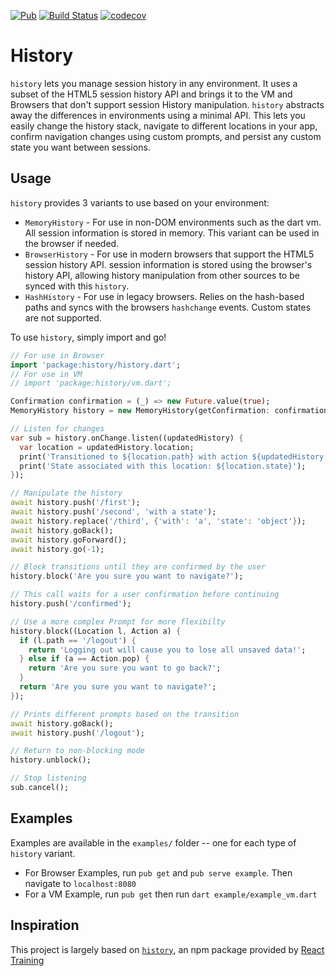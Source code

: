 [![Pub](https://img.shields.io/pub/v/history.svg)](https://github.com/pr1sm/history_dart)
[![Build Status](https://travis-ci.com/pr1sm/history_dart.svg?branch=master)](https://travis-ci.com/pr1sm/history_dart)
[![codecov](https://codecov.io/gh/pr1sm/history_dart/branch/master/graph/badge.svg)](https://codecov.io/gh/pr1sm/history_dart)

# History

`history` lets you manage session history in any environment. It uses a subset of the HTML5 session history API and brings it to the VM and Browsers that don't support session History manipulation. `history` abstracts away the differences in environments using a minimal API. This lets you easily change the history stack, navigate to different locations in your app, confirm navigation changes using custom prompts, and persist any custom state you want between sessions. 

## Usage

`history` provides 3 variants to use based on your environment:

- `MemoryHistory` - For use in non-DOM environments such as the dart vm. All session information is stored in memory. This variant can be used in the browser if needed.
- `BrowserHistory` - For use in modern browsers that support the HTML5 session history API. session information is stored using the browser's history API, allowing history manipulation from other sources to be synced with this `history`.
- `HashHistory` - For use in legacy browsers. Relies on the hash-based paths and syncs with the browsers `hashchange` events. Custom states are not supported.

To use `history`, simply import and go!
```dart
// For use in Browser
import 'package:history/history.dart';
// For use in VM
// import 'package:history/vm.dart'; 

Confirmation confirmation = (_) => new Future.value(true);
MemoryHistory history = new MemoryHistory(getConfirmation: confirmation);

// Listen for changes
var sub = history.onChange.listen((updatedHistory) {
  var location = updatedHistory.location;
  print('Transitioned to ${location.path} with action ${updatedHistory.action}!');
  print('State associated with this location: ${location.state}');
});

// Manipulate the history
await history.push('/first');
await history.push('/second', 'with a state');
await history.replace('/third', {'with': 'a', 'state': 'object'});
await history.goBack();
await history.goForward();
await history.go(-1);

// Block transitions until they are confirmed by the user
history.block('Are you sure you want to navigate?');

// This call waits for a user confirmation before continuing
history.push('/confirmed');

// Use a more complex Prompt for more flexibilty
history.block((Location l, Action a) {
  if (l.path == '/logout') {
    return 'Logging out will cause you to lose all unsaved data!';
  } else if (a == Action.pop) {
    return 'Are you sure you want to go back?';
  }
  return 'Are you sure you want to navigate?';
});

// Prints different prompts based on the transition
await history.goBack();
await history.push('/logout');

// Return to non-blocking mode
history.unblock();

// Stop listening
sub.cancel();
```

## Examples
Examples are available in the `examples/` folder -- one for each type of `history` variant.
- For Browser Examples, run `pub get` and `pub serve example`. Then navigate to `localhost:8080`
- For a VM Example, run `pub get` then run `dart example/example_vm.dart`

## Inspiration

This project is largely based on [`history`](https://www.npmjs.com/package/history), an npm package provided by [React Training](https://reacttraining.com/)
